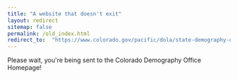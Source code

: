 ```yaml
---
title: "A website that doesn't exit"
layout: redirect
sitemap: false
permalink: /old_index.html
redirect_to:  "https://www.colorado.gov/pacific/dola/state-demography-office"
---
```


Please wait, you're being sent to the Colorado Demography Office Homepage!